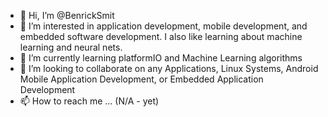 - 👋 Hi, I’m @BenrickSmit
- 👀 I’m interested in application development, mobile development, and embedded software development. I also like learning about machine learning and neural nets.
- 🌱 I’m currently learning platformIO and Machine Learning algorithms
- 💞️ I’m looking to collaborate on any Applications, Linux Systems, Android Mobile Application Development, or Embedded Application Development
- 📫 How to reach me ... (N/A - yet)

<!---
BenrickSmit/BenrickSmit is a ✨ special ✨ repository because its `README.md` (this file) appears on your GitHub profile.
You can click the Preview link to take a look at your changes.
--->

